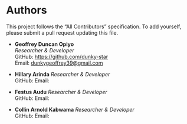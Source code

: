 # Authors

This project follows the “All Contributors” specification. To add yourself, please submit a pull request updating this file.

- **Geoffrey Duncan Opiyo**  
  _Researcher & Developer_  
  GitHub: https://github.com/dunky-star  
  Email: dunkygeoffrey39@gmail.com

- **Hillary Arinda**
  _Researcher & Developer_  
  GitHub:
  Email:

- **Festus Audu**
  _Researcher & Developer_  
  GitHub:
  Email:

- **Collin Arnold Kabwama** 
  _Researcher & Developer_  
  GitHub:
  Email: